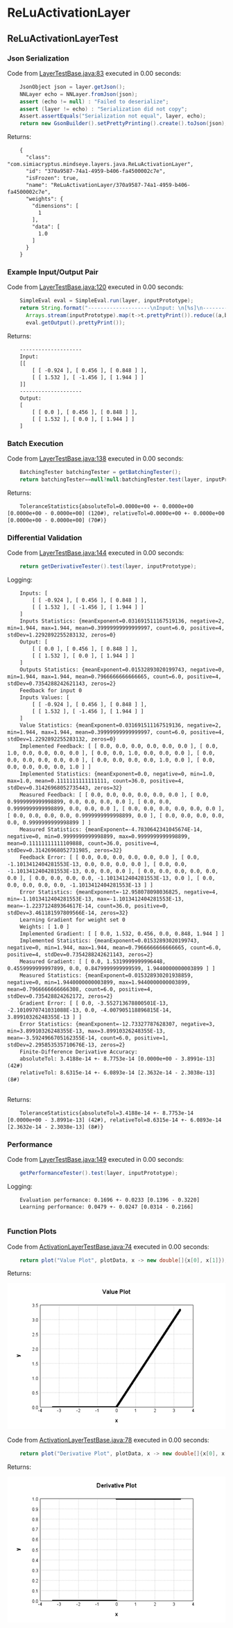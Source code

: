 # ReLuActivationLayer
## ReLuActivationLayerTest
### Json Serialization
Code from [LayerTestBase.java:83](../../../../../../../../MindsEye/src/test/java/com/simiacryptus/mindseye/layers/LayerTestBase.java#L83) executed in 0.00 seconds: 
```java
    JsonObject json = layer.getJson();
    NNLayer echo = NNLayer.fromJson(json);
    assert (echo != null) : "Failed to deserialize";
    assert (layer != echo) : "Serialization did not copy";
    Assert.assertEquals("Serialization not equal", layer, echo);
    return new GsonBuilder().setPrettyPrinting().create().toJson(json);
```

Returns: 

```
    {
      "class": "com.simiacryptus.mindseye.layers.java.ReLuActivationLayer",
      "id": "370a9587-74a1-4959-b406-fa4500002c7e",
      "isFrozen": true,
      "name": "ReLuActivationLayer/370a9587-74a1-4959-b406-fa4500002c7e",
      "weights": {
        "dimensions": [
          1
        ],
        "data": [
          1.0
        ]
      }
    }
```



### Example Input/Output Pair
Code from [LayerTestBase.java:120](../../../../../../../../MindsEye/src/test/java/com/simiacryptus/mindseye/layers/LayerTestBase.java#L120) executed in 0.00 seconds: 
```java
    SimpleEval eval = SimpleEval.run(layer, inputPrototype);
    return String.format("--------------------\nInput: \n[%s]\n--------------------\nOutput: \n%s",
      Arrays.stream(inputPrototype).map(t->t.prettyPrint()).reduce((a,b)->a+",\n"+b).get(),
      eval.getOutput().prettyPrint());
```

Returns: 

```
    --------------------
    Input: 
    [[
    	[ [ -0.924 ], [ 0.456 ], [ 0.848 ] ],
    	[ [ 1.532 ], [ -1.456 ], [ 1.944 ] ]
    ]]
    --------------------
    Output: 
    [
    	[ [ 0.0 ], [ 0.456 ], [ 0.848 ] ],
    	[ [ 1.532 ], [ 0.0 ], [ 1.944 ] ]
    ]
```



### Batch Execution
Code from [LayerTestBase.java:138](../../../../../../../../MindsEye/src/test/java/com/simiacryptus/mindseye/layers/LayerTestBase.java#L138) executed in 0.00 seconds: 
```java
    BatchingTester batchingTester = getBatchingTester();
    return batchingTester==null?null:batchingTester.test(layer, inputPrototype);
```

Returns: 

```
    ToleranceStatistics{absoluteTol=0.0000e+00 +- 0.0000e+00 [0.0000e+00 - 0.0000e+00] (120#), relativeTol=0.0000e+00 +- 0.0000e+00 [0.0000e+00 - 0.0000e+00] (70#)}
```



### Differential Validation
Code from [LayerTestBase.java:144](../../../../../../../../MindsEye/src/test/java/com/simiacryptus/mindseye/layers/LayerTestBase.java#L144) executed in 0.00 seconds: 
```java
    return getDerivativeTester().test(layer, inputPrototype);
```
Logging: 
```
    Inputs: [
    	[ [ -0.924 ], [ 0.456 ], [ 0.848 ] ],
    	[ [ 1.532 ], [ -1.456 ], [ 1.944 ] ]
    ]
    Inputs Statistics: {meanExponent=0.031691511167519136, negative=2, min=1.944, max=1.944, mean=0.39999999999999997, count=6.0, positive=4, stdDev=1.2292892255283132, zeros=0}
    Output: [
    	[ [ 0.0 ], [ 0.456 ], [ 0.848 ] ],
    	[ [ 1.532 ], [ 0.0 ], [ 1.944 ] ]
    ]
    Outputs Statistics: {meanExponent=0.01532893020199743, negative=0, min=1.944, max=1.944, mean=0.7966666666666665, count=6.0, positive=4, stdDev=0.7354288242621143, zeros=2}
    Feedback for input 0
    Inputs Values: [
    	[ [ -0.924 ], [ 0.456 ], [ 0.848 ] ],
    	[ [ 1.532 ], [ -1.456 ], [ 1.944 ] ]
    ]
    Value Statistics: {meanExponent=0.031691511167519136, negative=2, min=1.944, max=1.944, mean=0.39999999999999997, count=6.0, positive=4, stdDev=1.2292892255283132, zeros=0}
    Implemented Feedback: [ [ 0.0, 0.0, 0.0, 0.0, 0.0, 0.0 ], [ 0.0, 1.0, 0.0, 0.0, 0.0, 0.0 ], [ 0.0, 0.0, 1.0, 0.0, 0.0, 0.0 ], [ 0.0, 0.0, 0.0, 0.0, 0.0, 0.0 ], [ 0.0, 0.0, 0.0, 0.0, 1.0, 0.0 ], [ 0.0, 0.0, 0.0, 0.0, 0.0, 1.0 ] ]
    Implemented Statistics: {meanExponent=0.0, negative=0, min=1.0, max=1.0, mean=0.1111111111111111, count=36.0, positive=4, stdDev=0.31426968052735443, zeros=32}
    Measured Feedback: [ [ 0.0, 0.0, 0.0, 0.0, 0.0, 0.0 ], [ 0.0, 0.9999999999998899, 0.0, 0.0, 0.0, 0.0 ], [ 0.0, 0.0, 0.9999999999998899, 0.0, 0.0, 0.0 ], [ 0.0, 0.0, 0.0, 0.0, 0.0, 0.0 ], [ 0.0, 0.0, 0.0, 0.0, 0.9999999999998899, 0.0 ], [ 0.0, 0.0, 0.0, 0.0, 0.0, 0.9999999999998899 ] ]
    Measured Statistics: {meanExponent=-4.7830642341045674E-14, negative=0, min=0.9999999999998899, max=0.9999999999998899, mean=0.11111111111109888, count=36.0, positive=4, stdDev=0.31426968052731985, zeros=32}
    Feedback Error: [ [ 0.0, 0.0, 0.0, 0.0, 0.0, 0.0 ], [ 0.0, -1.1013412404281553E-13, 0.0, 0.0, 0.0, 0.0 ], [ 0.0, 0.0, -1.1013412404281553E-13, 0.0, 0.0, 0.0 ], [ 0.0, 0.0, 0.0, 0.0, 0.0, 0.0 ], [ 0.0, 0.0, 0.0, 0.0, -1.1013412404281553E-13, 0.0 ], [ 0.0, 0.0, 0.0, 0.0, 0.0, -1.1013412404281553E-13 ] ]
    Error Statistics: {meanExponent=-12.958078098036825, negative=4, min=-1.1013412404281553E-13, max=-1.1013412404281553E-13, mean=-1.223712489364617E-14, count=36.0, positive=0, stdDev=3.461181597809566E-14, zeros=32}
    Learning Gradient for weight set 0
    Weights: [ 1.0 ]
    Implemented Gradient: [ [ 0.0, 1.532, 0.456, 0.0, 0.848, 1.944 ] ]
    Implemented Statistics: {meanExponent=0.01532893020199743, negative=0, min=1.944, max=1.944, mean=0.7966666666666665, count=6.0, positive=4, stdDev=0.7354288242621143, zeros=2}
    Measured Gradient: [ [ 0.0, 1.5319999999996448, 0.4559999999997899, 0.0, 0.8479999999999599, 1.9440000000003899 ] ]
    Measured Statistics: {meanExponent=0.015328930201938859, negative=0, min=1.9440000000003899, max=1.9440000000003899, mean=0.7966666666666308, count=6.0, positive=4, stdDev=0.735428824262172, zeros=2}
    Gradient Error: [ [ 0.0, -3.552713678800501E-13, -2.1010970741031088E-13, 0.0, -4.007905118896815E-14, 3.89910326248355E-13 ] ]
    Error Statistics: {meanExponent=-12.73327787628307, negative=3, min=3.89910326248355E-13, max=3.89910326248355E-13, mean=-3.5924966705162355E-14, count=6.0, positive=1, stdDev=2.295853535710676E-13, zeros=2}
    Finite-Difference Derivative Accuracy:
    absoluteTol: 3.4188e-14 +- 8.7753e-14 [0.0000e+00 - 3.8991e-13] (42#)
    relativeTol: 8.6315e-14 +- 6.0893e-14 [2.3632e-14 - 2.3038e-13] (8#)
    
```

Returns: 

```
    ToleranceStatistics{absoluteTol=3.4188e-14 +- 8.7753e-14 [0.0000e+00 - 3.8991e-13] (42#), relativeTol=8.6315e-14 +- 6.0893e-14 [2.3632e-14 - 2.3038e-13] (8#)}
```



### Performance
Code from [LayerTestBase.java:149](../../../../../../../../MindsEye/src/test/java/com/simiacryptus/mindseye/layers/LayerTestBase.java#L149) executed in 0.00 seconds: 
```java
    getPerformanceTester().test(layer, inputPrototype);
```
Logging: 
```
    Evaluation performance: 0.1696 +- 0.0233 [0.1396 - 0.3220]
    Learning performance: 0.0479 +- 0.0247 [0.0314 - 0.2166]
    
```

### Function Plots
Code from [ActivationLayerTestBase.java:74](../../../../../../../../MindsEye/src/test/java/com/simiacryptus/mindseye/layers/java/ActivationLayerTestBase.java#L74) executed in 0.00 seconds: 
```java
    return plot("Value Plot", plotData, x -> new double[]{x[0], x[1]});
```

Returns: 

![Result](etc/test.1.png)



Code from [ActivationLayerTestBase.java:78](../../../../../../../../MindsEye/src/test/java/com/simiacryptus/mindseye/layers/java/ActivationLayerTestBase.java#L78) executed in 0.00 seconds: 
```java
    return plot("Derivative Plot", plotData, x -> new double[]{x[0], x[2]});
```

Returns: 

![Result](etc/test.2.png)



